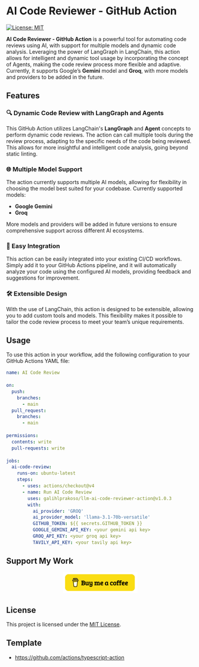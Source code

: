 # AI Code Reviewer - GitHub Action

[![License: MIT](https://img.shields.io/badge/License-MIT-yellow.svg)](LICENSE)

**AI Code Reviewer - GitHub Action** is a powerful tool for automating code reviews using AI, with support for multiple models and dynamic code analysis. Leveraging the power of LangGraph in LangChain, this action allows for intelligent and dynamic tool usage by incorporating the concept of Agents, making the code review process more flexible and adaptive. Currently, it supports Google’s **Gemini** model and **Groq**, with more models and providers to be added in the future.

## Features

### 🔍 Dynamic Code Review with LangGraph and Agents
This GitHub Action utilizes LangChain's **LangGraph** and **Agent** concepts to perform dynamic code reviews. The action can call multiple tools during the review process, adapting to the specific needs of the code being reviewed. This allows for more insightful and intelligent code analysis, going beyond static linting.

### 🌐 Multiple Model Support
The action currently supports multiple AI models, allowing for flexibility in choosing the model best suited for your codebase. Currently supported models:
- **Google Gemini**
- **Groq**

More models and providers will be added in future versions to ensure comprehensive support across different AI ecosystems.

### 🚀 Easy Integration
This action can be easily integrated into your existing CI/CD workflows. Simply add it to your GitHub Actions pipeline, and it will automatically analyze your code using the configured AI models, providing feedback and suggestions for improvement.

### 🛠️ Extensible Design
With the use of LangChain, this action is designed to be extensible, allowing you to add custom tools and models. This flexibility makes it possible to tailor the code review process to meet your team’s unique requirements.

## Usage

To use this action in your workflow, add the following configuration to your GitHub Actions YAML file:

```yaml
name: AI Code Review

on:
  push:
    branches:
      - main
  pull_request:
    branches:
      - main

permissions:
  contents: write
  pull-requests: write

jobs:
  ai-code-review:
    runs-on: ubuntu-latest    
    steps:
      - uses: actions/checkout@v4
      - name: Run AI Code Review
        uses: galihlprakoso/llm-ai-code-reviewer-action@v1.0.3
        with:
          ai_provider: 'GROQ'
          ai_provider_model: 'llama-3.1-70b-versatile'
          GITHUB_TOKEN: ${{ secrets.GITHUB_TOKEN }}
          GOOGLE_GEMINI_API_KEY: <your gemini api key>
          GROQ_API_KEY: <your groq api key>
          TAVILY_API_KEY: <your tavily api key>
```

## Support My Work
<div align="center">
  <a href="https://buymeacoffee.com/ghackdev" target="_blank">
    <img src="https://github.com/galihlprakoso/logseq-plugin-assistseq-ai-assistant/raw/master/images/buymeacoffee.png" width="200" />
  </a>
</div>

## License
This project is licensed under the <a href="https://github.com/galihlprakoso/ai-code-reviewer-action/blob/main/LICENSE">MIT License</a>.

## Template
- https://github.com/actions/typescript-action